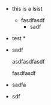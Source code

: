 *   this is a lsist
    *   fasdfasdf
        *   sadf

*   test
    *

*   sadf

    asdfasdfasdf

    fasdfasdf

*   sadfa

*   sdf
